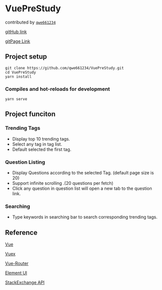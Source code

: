 # VuePreStudy

contributed by [`qwe661234`](https://github.com/qwe661234)

[gitHub link](https://github.com/qwe661234/VuePreStudy)

[gitPage Link](https://qwe661234.github.io/VuePreStudy/)

## Project setup
```
git clone https://github.com/qwe661234/VuePreStudy.git
cd VuePreStudy
yarn install
```

### Compiles and hot-reloads for development
```
yarn serve
```

## Project funciton

### Trending Tags

* Display top 10 trending tags.
* Select any tag in tag list.
* Default selected the first tag.

### Question Listing

* Display Questions according to the selected Tag. (default page size is 20)
* Support infinite scrolling .(20 questions per fetch)
* Click any question in question list will open a new tab to the question link.

### Searching

* Type keywords in searching bar to search corresponding trending tags.

## Reference

[Vue](https://cn.vuejs.org/v2/guide/)

[Vuex](https://vuex.vuejs.org/zh/guide/)

[Vue-Router](https://router.vuejs.org/installation.html#direct-download-cdn)

[Element UI](https://element.eleme.io/#/zh-CN)

[StackExchange API](https://api.stackexchange.com/docs)



